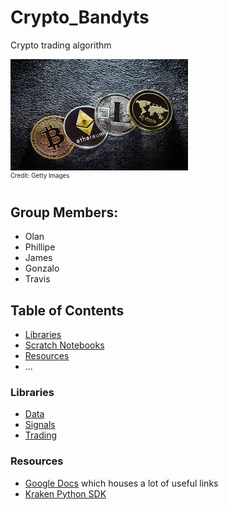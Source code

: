 # Crypto_Bandyts
Crypto trading algorithm

![](images/crypto_image.jpg "Source: https://www.telegraph.co.uk/technology/digital-money/how-to-understand-cryptocurrency-terminology/")  
<sup><sup>Credit: Getty Images</sup></sup>

  
## Group Members:
* Olan
* Phillipe
* James
* Gonzalo
* Travis

## Table of Contents
* [Libraries](#Libraries)
* [Scratch Notebooks](libs/notebooks)
* [Resources](#Resources)
* ...

### Libraries
* [Data](libs/data)
* [Signals](libs/signals)
* [Trading](libs/trading)

### Resources 
* [Google Docs](https://docs.google.com/document/d/1GrOYwcoCp7ZqUtgUvB9V7iqvB39htRWjOiBAbJ3R6TM/edit) which houses a lot of useful links
* [Kraken Python SDK](https://github.com/veox/python3-krakenex)
